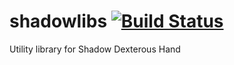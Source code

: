 # shadowlibs [![Build Status](https://travis-ci.com/kanishkaganguly/shadowlibs.svg?token=Q6CpHKtysiKmxPk3Lgqs&branch=master)](https://travis-ci.com/kanishkaganguly/shadowlibs)

Utility library for Shadow Dexterous Hand
